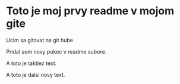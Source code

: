 # Toto je moj prvy readme v mojom gite

Ucim sa gitovat na git hube

Pridal som novy pokec v readme subore.

A toto je taktiez text.

A toto je dalsi novy text.
